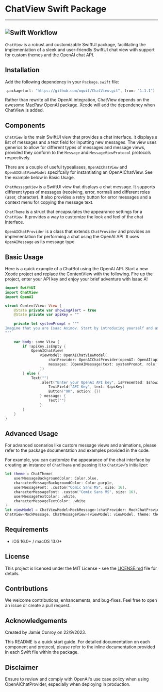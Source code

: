 # ChatView Swift Package
---
![Swift Workflow](https://github.com/oqwif/ChatView/actions/workflows/swift.yml/badge.svg)
---
`ChatView` is a robust and customizable SwiftUI package, facilitating the implementation of a sleek and user-friendly SwiftUI chat view with support for custom themes and the OpenAI chat API. 

## Installation

Add the following dependency in your `Package.swift` file:

```swift
.package(url: "https://github.com/oqwif/ChatView.git", from: "1.1.1")
```

Rather than rewrite all the OpenAI integration, ChatView depends on the awesome [MacPaw OpenAI](https://github.com/MacPaw/OpenAI) package. Xcode will add the dependency when ChatView is added.

## Components

`ChatView` is the main SwiftUI view that provides a chat interface. It displays a list of messages and a text field for inputting new messages. The view uses generics to allow for different types of messages and message views, provided they conform to the `Message` and `MessageViewProtocol` protocols respectively.

There are a couple of useful typealiases, `OpenAIChatView` and `OpenAIChatViewModel` specifcally for instantiating an OpenAIChatView. See the example below in Basic Usage.

`ChatMessageView` is a SwiftUI view that displays a chat message. It supports different types of messages (receiving, error, normal) and different roles (user, character). It also provides a retry button for error messages and a context menu for copying the message text.

`ChatTheme` is a struct that encapsulates the appearance settings for a `ChatView`. It provides a way to customize the look and feel of the chat interface.

`OpenAIChatProvider` is a class that extends `ChatProvider` and provides an implementation for performing a chat using the OpenAI API. It uses `OpenAIMessage` as its message type.

## Basic Usage

Here is a quick example of a ChatBot using the OpenAI API. Start a new Xcode project and replace the ContentView with the following. Fire up the project, enter your API key and enjoy your brief adventure with Isaac A!

```swift
import SwiftUI
import ChatView
import OpenAI

struct ContentView: View {
    @State private var showingAlert = true
    @State private var apiKey = ""
    
    private let systemPrompt = """
Imagine that you are Isaac Asimov. Start by introducing yourself and asking the user if they would like to do a short "choose your own" space adventure.
"""
    
    var body: some View {
        if !apiKey.isEmpty {
            OpenAIChatView(
                viewModel: OpenAIChatViewModel(
                    chatProvider: OpenAIChatProvider(openAI: OpenAI(apiToken: apiKey)),
                    messages: [OpenAIMessage(text: systemPrompt, role: .system)]
                ))
        } else {
            Text("")
                .alert("Enter your OpenAI API key", isPresented: $showingAlert) {
                    TextField("API Key", text: $apiKey)
                    Button("OK", action: {})
                } message: {
                    Text("")
                }
        }
    }
}
```


## Advanced Usage

For advanced scenarios like custom message views and animations, please refer to the package documentation and examples provided in the code.

For example, you can customize the appearance of the chat interface by creating an instance of `ChatTheme` and passing it to `ChatView`'s initializer:

```swift
let theme = ChatTheme(
    userMessageBackgroundColor: Color.blue,
    characterMessageBackgroundColor: Color.purple,
    userMessageFont: .custom("Comic Sans MS", size: 16),
    characterMessageFont: .custom("Comic Sans MS", size: 16),
    userMessageTextColor: .white,
    characterMessageTextColor: .white
)
let viewModel = ChatViewModel<MockMessage>(chatProvider: MockChatProvider(), messages: mockMessages)
ChatView<MockMessage, ChatMessageView>(viewModel: viewModel, theme: theme)
```

## Requirements
- iOS 16.0+ / macOS 13.0+

## License

This project is licensed under the MIT License - see the [LICENSE.md](LICENSE.md) file for details.

## Contributions
We welcome contributions, enhancements, and bug-fixes. Feel free to open an issue or create a pull request.

## Acknowledgements
Created by Jamie Conroy on 22/9/2023.

This README is a quick start guide. For detailed documentation on each component and protocol, please refer to the inline documentation provided in each Swift file within the package.

## Disclaimer
Ensure to review and comply with OpenAI's use case policy when using OpenAIChatProvider, especially when deploying in production.

